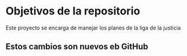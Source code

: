 # Objetivos de la repositorio

Este proyecto se encarga de manejar los planes de la liga de la justicia


## Estos cambios son nuevos eb GitHub
